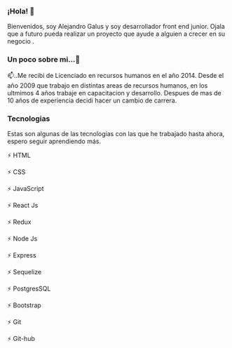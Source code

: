### ¡Hola! 👋

Bienvenidos, soy Alejandro Galus y soy desarrollador front end junior. Ojala que a futuro pueda realizar un proyecto que ayude a alguien a crecer en su negocio .

### Un poco sobre mi...💬

📫..Me recibi de Licenciado en recursos humanos en el año 2014. Desde el año 2009 que trabajo en distintas areas de recursos humanos, en los ultmimos 4 años trabaje en capacitacion y desarrollo. Despues de mas de 10 años de experiencia decidi hacer un cambio de carrera.


### Tecnologias

Estas son algunas de las tecnologías con las que he trabajado hasta ahora, espero seguir aprendiendo más.

⚡ HTML

⚡ CSS

⚡ JavaScript

⚡ React Js

⚡ Redux

⚡ Node Js

⚡ Express

⚡ Sequelize

⚡ PostgresSQL

⚡ Bootstrap

⚡ Git

⚡ Git-hub



<!--
**alegalus/alegalus** is a ✨ _special_ ✨ repository because its `README.md` (this file) appears on your GitHub profile.

Here are some ideas to get you started:

🔭 I’m currently working on ...
- 🌱 I’m currently learning ...
- 👯 I’m looking to collaborate on ...
- 🤔 I’m looking for help with ...
- 💬 Ask me about ...
- 📫 How to reach me: ...
- 😄 Pronouns: ...
- ⚡ Fun fact: ...
-->
